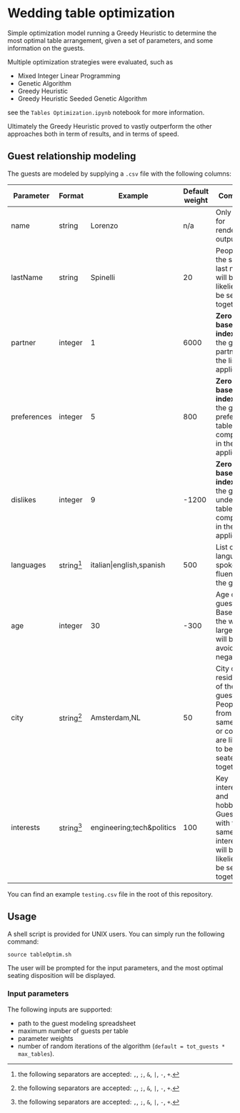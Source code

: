# Wedding table optimization

Simple optimization model running a Greedy Heuristic to determine the most optimal table arrangement, given a set of parameters, and some information on the guests.

Multiple optimization strategies were evaluated, such as

* Mixed Integer Linear Programming
* Genetic Algorithm
* Greedy Heuristic
* Greedy Heuristic Seeded Genetic Algorithm

see the `Tables Optimization.ipynb` notebook for more information.

Ultimately the Greedy Heuristic proved to vastly outperform the other approaches both in term of results, and in terms of speed.

## Guest relationship modeling

The guests are modeled by supplying a `.csv` file with the following columns:

| Parameter   | Format  | Example                   | Default weight | Comment                                                                                                  |
|-------------|---------|---------------------------|----------------|----------------------------------------------------------------------------------------------------------|
| name        | string  | Lorenzo                   | n/a            | Only used for rendering outputs                                                                          |
| lastName    | string  | Spinelli                  | 20             | People with the same last name will be likelier to be seated together.                                   |
| partner     | integer | 1                         | 6000           | **Zero-based index** of the guest's partner in the list (if applicable).                                 |
| preferences | integer | 5                         |  800           | **Zero-based index**  of the guest's preferred table companion in the list (if applicable).              |
| dislikes    | integer | 9                         | -1200          | **Zero-based index**  of the guest's undesired table companion in the list (if applicable).              |
| languages   | string[^1] | italian\|english,spanish  | 500            | List of languages spoken fluently by the guest.                                                          |
| age         | integer | 30                        | -300           | Age of the guest. Based on the weight, large gaps will be avoided (if negative).                         |
| city        | string[^1] | Amsterdam,NL              | 50             | City of residence of the guest. People from the same city or country are likelier to be seated together. |
| interests   | string[^1] | engineering;tech&politics | 100            | Key interests and hobbies. Guests with the same interests will be likelier to be seated together.        |


[^1]: the following separators are accepted: `,`, `;`, `&`, `|`, `-`, `+`.

You can find an example `testing.csv` file in the root of this repository.

## Usage

A shell script is provided for UNIX users. You can simply run the following command:

```source tableOptim.sh```

The user will be prompted for the input parameters, and the most optimal seating disposition will be displayed.

### Input parameters

The following inputs are supported:

* path to the guest modeling spreadsheet
* maximum number of guests per table
* parameter weights
* number of random iterations of the algorithm (`default = tot_guests * max_tables`).
